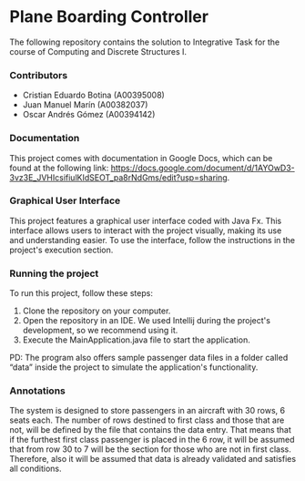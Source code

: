 # Plane Boarding Controller

The following repository contains the solution to Integrative Task for the course of Computing and Discrete Structures I.

### Contributors

- Cristian Eduardo Botina (A00395008)
- Juan Manuel Marín (A00382037)
- Oscar Andrés Gómez (A00394142)

### Documentation

This project comes with documentation in Google Docs, which can be found at the following link:
https://docs.google.com/document/d/1AYOwD3-3vz3E_JVHIcsifiulKIdSEOT_pa8rNdGms/edit?usp=sharing.

### Graphical User Interface

This project features a graphical user interface coded with Java Fx. This interface allows users to interact with the project visually, making its use and understanding easier. To use the interface, follow the instructions in the project's execution section.

### Running the project
To run this project, follow these steps:

1. Clone the repository on your computer.
2. Open the repository in an IDE. We used Intellij during the project's development, so we recommend using it.
3. Execute the MainApplication.java file to start the application.

PD: The program also offers sample passenger data files in a folder called “data” inside the project to simulate the application's functionality.

### Annotations

The system is designed to store passengers in an aircraft with 30 rows, 6 seats each. The number of rows destined to first class and those that are not, will be defined by the file that contains the data entry. That means that if the furthest first class passenger is placed in the 6 row, it will be assumed that from row 30 to 7 will be the section for those who are not in first class. Therefore, also it will be assumed that data is already validated and satisfies all conditions.
